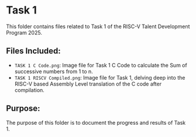 # Task 1
This folder contains files related to Task 1 of the RISC-V Talent Development Program 2025.

## Files Included:
- `TASK 1 C Code.png`: Image file for Task 1 C Code to calculate the Sum of successive numbers from 1 to n.
- `TASK 1 RISCV Compiled.png`: Image file for Task 1, delving deep into the RISC-V based Assembly Level translation of the C code after compilation.

## Purpose:
The purpose of this folder is to document the progress and results of Task 1.

